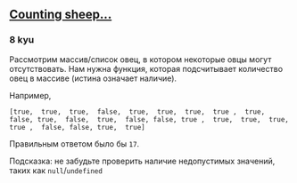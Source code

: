 <h2><a href=https://www.codewars.com/kata/54edbc7200b811e956000556/train/javascript target="_blank">Counting sheep...</a></h2><h3>8 kyu</h3><p><ya-tr-span data-index="33-0" data-translated="true" data-source-lang="en" data-target-lang="ru" data-value="Consider an array/list of sheep where some sheep may be missing from their place. " data-translation="Рассмотрим массив/список овец, в котором некоторые овцы могут отсутствовать. " data-ch="0" data-type="trSpan" style="visibility: inherit !important;" data-selected="false">Рассмотрим массив/список овец, в котором некоторые овцы могут отсутствовать. </ya-tr-span><ya-tr-span data-index="33-1" data-translated="true" data-source-lang="en" data-target-lang="ru" data-value="We need a function that counts the number of sheep present in the array (true means present)." data-translation="Нам нужна функция, которая подсчитывает количество овец в массиве (истина означает наличие)." data-ch="0" data-type="trSpan" style="visibility: inherit !important;">Нам нужна функция, которая подсчитывает количество овец в массиве (истина означает наличие).</ya-tr-span></p><p><ya-tr-span data-index="34-0" data-translated="true" data-source-lang="en" data-target-lang="ru" data-value="For example," data-translation="Например," data-ch="0" data-type="trSpan" style="visibility: inherit !important;">Например,</ya-tr-span></p><pre style="display: none;"><code class="language-csharp">[<span class="cm-atom">true</span>,  <span class="cm-atom">true</span>,  <span class="cm-atom">true</span>,  <span class="cm-atom">false</span>,  <span class="cm-atom">true</span>,  <span class="cm-atom">true</span>,  <span class="cm-atom">true</span>,  <span class="cm-atom">true</span> ,  <span class="cm-atom">true</span>,  <span class="cm-atom">false</span>, <span class="cm-atom">true</span>,  <span class="cm-atom">false</span>,  <span class="cm-atom">true</span>,  <span class="cm-atom">false</span>, <span class="cm-atom">false</span>, <span class="cm-atom">true</span> ,  <span class="cm-atom">true</span>,  <span class="cm-atom">true</span>,  <span class="cm-atom">true</span>,  <span class="cm-atom">true</span> ,  <span class="cm-atom">false</span>, <span class="cm-atom">false</span>, <span class="cm-atom">true</span>,  <span class="cm-atom">true</span>]</code></pre><pre style="display: none;"><code class="language-crystal">[<span class="cm-atom">true</span>,  <span class="cm-atom">true</span>,  <span class="cm-atom">true</span>,  <span class="cm-atom">false</span>,  <span class="cm-atom">true</span>,  <span class="cm-atom">true</span>,  <span class="cm-atom">true</span>,  <span class="cm-atom">true</span> ,  <span class="cm-atom">true</span>,  <span class="cm-atom">false</span>, <span class="cm-atom">true</span>,  <span class="cm-atom">false</span>,  <span class="cm-atom">true</span>,  <span class="cm-atom">false</span>, <span class="cm-atom">false</span>, <span class="cm-atom">true</span> ,  <span class="cm-atom">true</span>,  <span class="cm-atom">true</span>,  <span class="cm-atom">true</span>,  <span class="cm-atom">true</span> ,  <span class="cm-atom">false</span>, <span class="cm-atom">false</span>, <span class="cm-atom">true</span>,  <span class="cm-atom">true</span>]</code></pre><pre style="display: none;"><code class="language-dart">[<span class="cm-atom">true</span>,  <span class="cm-atom">true</span>,  <span class="cm-atom">true</span>,  <span class="cm-atom">false</span>,  <span class="cm-atom">true</span>,  <span class="cm-atom">true</span>,  <span class="cm-atom">true</span>,  <span class="cm-atom">true</span> ,  <span class="cm-atom">true</span>,  <span class="cm-atom">false</span>, <span class="cm-atom">true</span>,  <span class="cm-atom">false</span>,  <span class="cm-atom">true</span>,  <span class="cm-atom">false</span>, <span class="cm-atom">false</span>, <span class="cm-atom">true</span> ,  <span class="cm-atom">true</span>,  <span class="cm-atom">true</span>,  <span class="cm-atom">true</span>,  <span class="cm-atom">true</span> ,  <span class="cm-atom">false</span>, <span class="cm-atom">false</span>, <span class="cm-atom">true</span>,  <span class="cm-atom">true</span>]</code></pre><pre style="display: none;"><code class="language-elixir">[<span class="cm-keyword">true</span>,  <span class="cm-keyword">true</span>,  <span class="cm-keyword">true</span>,  <span class="cm-keyword">false</span>,  <span class="cm-keyword">true</span>,  <span class="cm-keyword">true</span>,  <span class="cm-keyword">true</span>,  <span class="cm-keyword">true</span> ,  <span class="cm-keyword">true</span>,  <span class="cm-keyword">false</span>, <span class="cm-keyword">true</span>,  <span class="cm-keyword">false</span>,  <span class="cm-keyword">true</span>,  <span class="cm-keyword">false</span>, <span class="cm-keyword">false</span>, <span class="cm-keyword">true</span> ,  <span class="cm-keyword">true</span>,  <span class="cm-keyword">true</span>,  <span class="cm-keyword">true</span>,  <span class="cm-keyword">true</span> ,  <span class="cm-keyword">false</span>, <span class="cm-keyword">false</span>, <span class="cm-keyword">true</span>,  <span class="cm-keyword">true</span>]</code></pre><pre><code class="language-javascript">[<span class="cm-atom">true</span>,  <span class="cm-atom">true</span>,  <span class="cm-atom">true</span>,  <span class="cm-atom">false</span>,  <span class="cm-atom">true</span>,  <span class="cm-atom">true</span>,  <span class="cm-atom">true</span>,  <span class="cm-atom">true</span> ,  <span class="cm-atom">true</span>,  <span class="cm-atom">false</span>, <span class="cm-atom">true</span>,  <span class="cm-atom">false</span>,  <span class="cm-atom">true</span>,  <span class="cm-atom">false</span>, <span class="cm-atom">false</span>, <span class="cm-atom">true</span> ,  <span class="cm-atom">true</span>,  <span class="cm-atom">true</span>,  <span class="cm-atom">true</span>,  <span class="cm-atom">true</span> ,  <span class="cm-atom">false</span>, <span class="cm-atom">false</span>, <span class="cm-atom">true</span>,  <span class="cm-atom">true</span>]</code></pre><pre style="display: none;"><code class="language-haskell">[<span class="cm-builtin">True</span>,  <span class="cm-builtin">True</span>,  <span class="cm-builtin">True</span>,  <span class="cm-builtin">False</span>,  <span class="cm-builtin">True</span>,  <span class="cm-builtin">True</span>,  <span class="cm-builtin">True</span>,  <span class="cm-builtin">True</span> ,  <span class="cm-builtin">True</span>,  <span class="cm-builtin">False</span>, <span class="cm-builtin">True</span>,  <span class="cm-builtin">False</span>,  <span class="cm-builtin">True</span>,  <span class="cm-builtin">False</span>, <span class="cm-builtin">False</span>, <span class="cm-builtin">True</span> ,  <span class="cm-builtin">True</span>,  <span class="cm-builtin">True</span>,  <span class="cm-builtin">True</span>,  <span class="cm-builtin">True</span> ,  <span class="cm-builtin">False</span>, <span class="cm-builtin">False</span>, <span class="cm-builtin">True</span>,  <span class="cm-builtin">True</span>]</code></pre><pre style="display: none;"><code class="language-python">[<span class="cm-keyword">True</span>,  <span class="cm-keyword">True</span>,  <span class="cm-keyword">True</span>,  <span class="cm-keyword">False</span>,  <span class="cm-keyword">True</span>,  <span class="cm-keyword">True</span>,  <span class="cm-keyword">True</span>,  <span class="cm-keyword">True</span> ,  <span class="cm-keyword">True</span>,  <span class="cm-keyword">False</span>, <span class="cm-keyword">True</span>,  <span class="cm-keyword">False</span>,  <span class="cm-keyword">True</span>,  <span class="cm-keyword">False</span>, <span class="cm-keyword">False</span>, <span class="cm-keyword">True</span> ,  <span class="cm-keyword">True</span>,  <span class="cm-keyword">True</span>,  <span class="cm-keyword">True</span>,  <span class="cm-keyword">True</span> ,  <span class="cm-keyword">False</span>, <span class="cm-keyword">False</span>, <span class="cm-keyword">True</span>,  <span class="cm-keyword">True</span>]</code></pre><pre style="display: none;"><code class="language-c">{ <span class="cm-atom">true</span>,  <span class="cm-atom">true</span>,  <span class="cm-atom">true</span>,  <span class="cm-atom">false</span>,  <span class="cm-atom">true</span>,  <span class="cm-atom">true</span>,  <span class="cm-atom">true</span>,  <span class="cm-atom">true</span>,  <span class="cm-atom">true</span>,  <span class="cm-atom">false</span>, <span class="cm-atom">true</span>,  <span class="cm-atom">false</span>,  <span class="cm-atom">true</span>,  <span class="cm-atom">false</span>, <span class="cm-atom">false</span>, <span class="cm-atom">true</span>,  <span class="cm-atom">true</span>,  <span class="cm-atom">true</span>,  <span class="cm-atom">true</span>,  <span class="cm-atom">true</span>,  <span class="cm-atom">false</span>, <span class="cm-atom">false</span>, <span class="cm-atom">true</span>,  <span class="cm-atom">true</span> }</code></pre><pre style="display: none;"><code class="language-cpp">{ <span class="cm-atom">true</span>,  <span class="cm-atom">true</span>,  <span class="cm-atom">true</span>,  <span class="cm-atom">false</span>,  <span class="cm-atom">true</span>,  <span class="cm-atom">true</span>,  <span class="cm-atom">true</span>,  <span class="cm-atom">true</span>,  <span class="cm-atom">true</span>,  <span class="cm-atom">false</span>, <span class="cm-atom">true</span>,  <span class="cm-atom">false</span>,  <span class="cm-atom">true</span>,  <span class="cm-atom">false</span>, <span class="cm-atom">false</span>, <span class="cm-atom">true</span>,  <span class="cm-atom">true</span>,  <span class="cm-atom">true</span>,  <span class="cm-atom">true</span>,  <span class="cm-atom">true</span>,  <span class="cm-atom">false</span>, <span class="cm-atom">false</span>, <span class="cm-atom">true</span>,  <span class="cm-atom">true</span> }</code></pre><pre style="display: none;"><code class="language-rust">&amp;[<span class="cm-builtin">true</span>,  <span class="cm-builtin">true</span>,  <span class="cm-builtin">true</span>,  <span class="cm-builtin">false</span>,  <span class="cm-builtin">true</span>,  <span class="cm-builtin">true</span>,  <span class="cm-builtin">true</span>,  <span class="cm-builtin">true</span> ,  <span class="cm-builtin">true</span>,  <span class="cm-builtin">false</span>, <span class="cm-builtin">true</span>,  <span class="cm-builtin">false</span>,  <span class="cm-builtin">true</span>,  <span class="cm-builtin">false</span>, <span class="cm-builtin">false</span>, <span class="cm-builtin">true</span> ,  <span class="cm-builtin">true</span>,  <span class="cm-builtin">true</span>,  <span class="cm-builtin">true</span>,  <span class="cm-builtin">true</span> ,  <span class="cm-builtin">false</span>, <span class="cm-builtin">false</span>, <span class="cm-builtin">true</span>,  <span class="cm-builtin">true</span>]</code></pre><pre style="display: none;"><code class="language-scala"><span class="cm-type">Array</span>(  <span class="cm-atom">true</span>,  <span class="cm-atom">true</span>,  <span class="cm-atom">true</span>,  <span class="cm-atom">false</span>,  <span class="cm-atom">true</span>,  <span class="cm-atom">true</span>,  <span class="cm-atom">true</span>,  <span class="cm-atom">true</span>,  <span class="cm-atom">true</span>,  <span class="cm-atom">false</span>, <span class="cm-atom">true</span>,  <span class="cm-atom">false</span>,  <span class="cm-atom">true</span>,  <span class="cm-atom">false</span>, <span class="cm-atom">false</span>, <span class="cm-atom">true</span>,  <span class="cm-atom">true</span>,  <span class="cm-atom">true</span>,  <span class="cm-atom">true</span>,  <span class="cm-atom">true</span>,  <span class="cm-atom">false</span>, <span class="cm-atom">false</span>, <span class="cm-atom">true</span>,  <span class="cm-atom">true</span>)</code></pre><pre style="display: none;"><code class="language-racket"><span class="cm-comment">;for racket in this kata, </span><span class="cm-comment">;only values that are exactly #t count as sheep. </span><span class="cm-comment">;any other value is not a sheep.</span><span class="cm-bracket">(</span><span class="cm-variable">count-sheeps</span> <span class="cm-atom">'</span><span class="cm-atom">(</span><span class="cm-atom">#t</span> <span class="cm-atom">#t</span> <span class="cm-atom">#t</span> <span class="cm-atom">#f</span> <span class="cm-atom">#t</span> <span class="cm-atom">#t</span> <span class="cm-atom">1</span>                <span class="cm-atom">#t</span> <span class="cm-atom">#f</span> <span class="cm-atom">#f</span> <span class="cm-atom">#f</span> <span class="cm-atom">#f</span> <span class="cm-atom">#f</span> <span class="cm-atom">#f</span>                <span class="cm-atom">#t</span> <span class="cm-atom">#f</span> <span class="cm-atom">#t</span> <span class="cm-atom">#t</span> <span class="cm-atom">#t</span> <span class="cm-atom">#t</span> <span class="cm-atom">#t</span>                <span class="cm-atom">#t</span> <span class="cm-atom">#t</span> <span class="cm-atom">#f</span> <span class="cm-atom">#t</span> <span class="cm-atom">#t</span> <span class="cm-atom">#t</span> <span class="cm-atom">5</span><span class="cm-atom">)</span><span class="cm-bracket">)</span></code></pre><pre style="display: none;"><code class="language-factor"><span class="cm-keyword">{</span> <span class="cm-keyword">t</span> <span class="cm-keyword">t</span> <span class="cm-keyword">t</span> <span class="cm-keyword">f</span>  <span class="cm-keyword">t</span> <span class="cm-keyword">t</span> <span class="cm-keyword">t</span> <span class="cm-keyword">t</span>  <span class="cm-keyword">t</span> <span class="cm-keyword">f</span> <span class="cm-keyword">t</span> <span class="cm-keyword">f</span>  <span class="cm-keyword">t</span> <span class="cm-keyword">f</span> <span class="cm-keyword">f</span> <span class="cm-keyword">t</span>  <span class="cm-keyword">t</span> <span class="cm-keyword">t</span> <span class="cm-keyword">t</span> <span class="cm-keyword">t</span>  <span class="cm-keyword">f</span> <span class="cm-keyword">f</span> <span class="cm-keyword">t</span> <span class="cm-keyword">t</span> <span class="cm-keyword">}</span></code></pre><pre style="display: none;"><code class="language-bf"><span class="cm-comment">"</span><span class="cm-comment">t</span><span class="cm-comment">t</span><span class="cm-comment">t</span><span class="cm-comment">f</span><span class="cm-comment">t</span><span class="cm-comment">t</span><span class="cm-comment">t</span><span class="cm-comment">t</span><span class="cm-comment">t</span><span class="cm-comment">f</span><span class="cm-comment">t</span><span class="cm-comment">f</span><span class="cm-comment">t</span><span class="cm-comment">f</span><span class="cm-comment">f</span><span class="cm-comment">t</span><span class="cm-comment">t</span><span class="cm-comment">t</span><span class="cm-comment">t</span><span class="cm-comment">t</span><span class="cm-comment">f</span><span class="cm-comment">f</span><span class="cm-comment">t</span><span class="cm-comment">t</span><span class="cm-comment">"</span></code></pre><p><ya-tr-span data-index="35-0" data-translated="true" data-source-lang="en" data-target-lang="ru" data-value="The correct answer would be " data-translation="Правильным ответом было бы " data-ch="0" data-type="trSpan" style="visibility: inherit !important;">Правильным ответом было бы </ya-tr-span><code>17</code><ya-tr-span data-index="35-0" data-translated="true" data-source-lang="en" data-target-lang="ru" data-value="." data-translation="." data-ch="0" data-type="trSpan" style="visibility: inherit !important;">.</ya-tr-span></p><p><ya-tr-span data-index="36-0" data-translated="true" data-source-lang="en" data-target-lang="ru" data-value="Hint: Don't forget to check for bad values like " data-translation="Подсказка: не забудьте проверить наличие недопустимых значений, таких как " data-ch="0" data-type="trSpan" style="visibility: inherit !important;">Подсказка: не забудьте проверить наличие недопустимых значений, таких как </ya-tr-span><code>null</code><ya-tr-span data-index="36-0" data-translated="true" data-source-lang="en" data-target-lang="ru" data-value="/" data-translation="/" data-ch="0" data-type="trSpan" style="visibility: inherit !important;">/</ya-tr-span><code>undefined</code></p>
